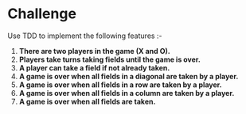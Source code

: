 # Challenge

Use TDD to implement the following features :-

1. **There are two players in the game (X and O).**
2. **Players take turns taking fields until the game is over.**
3. **A player can take a field if not already taken.**
4. **A game is over when all fields in a diagonal are taken by a player.**
5. **A game is over when all fields in a row are taken by a player.**
6. **A game is over when all fields in a column are taken by a player.**
7. **A game is over when all fields are taken.**